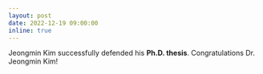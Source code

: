```yaml
---
layout: post
date: 2022-12-19 09:00:00
inline: true
---
```


Jeongmin Kim successfully defended his **Ph.D. thesis**. Congratulations Dr. Jeongmin Kim!
